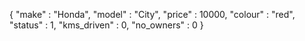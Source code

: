 {
    "make" : "Honda",
    "model" : "City",
    "price" : 10000,
    "colour" : "red",
    "status" : 1,
    "kms_driven" : 0,
    "no_owners" : 0
}
